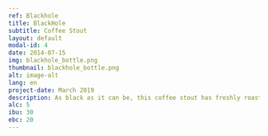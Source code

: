 ```yaml
---
ref: Blackhole
title: BlackHole
subtitle: Coffee Stout
layout: default
modal-id: 4
date: 2014-07-15
img: blackhole_bottle.png
thumbnail: blackhole_bottle.png
alt: image-alt
lang: en
project-date: March 2019
description: As black as it can be, this coffee stout has freshly roasted coffee beans steeped for just the right amount of time. 
alc: 5
ibu: 30
ebc: 20
---
```

